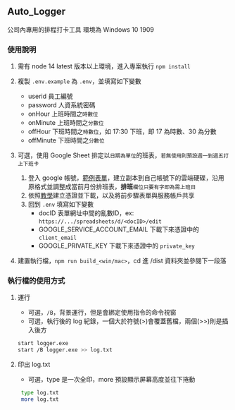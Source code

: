 ## Auto_Logger

公司內專用的排程打卡工具
環境為 Windows 10 1909

### 使用說明

1. 需有 node 14 latest 版本以上環境，進入專案執行 `npm install`

2. 複製 `.env.example` 為 `.env`，並填寫如下變數
     - userid 員工編號
     - password 人資系統密碼
     - onHour 上班時間之`時數位`
     - onMinute 上班時間之`分數位`
     - offHour 下班時間之`時數位`，如 17:30 下班，即 17 為時數、30 為分數
     - offMinute 下班時間之`分數位`

3. 可選，使用 Google Sheet 排定以`日期為單位`的班表，`若無使用則預設週一到週五打上下班卡`
     1. 登入 google 帳號，[範例表單](https://docs.google.com/spreadsheets/d/16ZvIga5xAgOxhkPecJVzg8Ekcc30VsOc4ZbVSbadlXA/edit?usp=sharing)，建立副本到自己帳號下的雲端硬碟，沿用原格式並調整成當前月份排班表，**排班**`欄位只要有字即為需上班日`
     2. 依照[教學](https://ithelp.ithome.com.tw/articles/10234325)建立憑證並下載，以及將前步驟表單與服務帳戶共享
     3. 回到 `.env` 填寫如下變數
          - docID 表單網址中間的亂數ID，ex: `https://.../spreadsheets/d/<docID>/edit`
          - GOOGLE_SERVICE_ACCOUNT_EMAIL 下載下來憑證中的 `client_email`
          - GOOGLE_PRIVATE_KEY 下載下來憑證中的 `private_key`

4. 建置執行檔，`npm run build_<win/mac>`，cd 進 /dist 資料夾並參閱下一段落 

### 執行檔的使用方式
1. 運行
     - 可選，`/B`，背景運行，但是會綁定使用指令的命令視窗
     - 可選，執行後的 log 紀錄，一個大於符號(>)會覆蓋舊檔，兩個(>>)則是插入後方

    ```bash
    start logger.exe
    start /B logger.exe >> log.txt
    ```

2. 印出 log.txt
     - 可選，type 是一次全印，more 預設顯示屏幕高度並往下捲動

    ```bash
     type log.txt
     more log.txt
    ```


